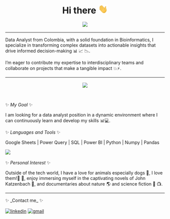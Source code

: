 <h1 align="center"> Hi there <img src="https://raw.githubusercontent.com/ABSphreak/ABSphreak/master/gifs/Hi.gif" width="30px"> </h1>

<div align="center">
  <img src="https://readme-typing-svg.herokuapp.com?font=Architects+Daughter&color=81E26A&size=28&center=true&lines=I'm+Diana+Gaitán...;Data+Analist...;I+love+data+and+dogs..."/>

</div>

<hr> 


Data Analyst from Colombia,  with a solid foundation in Bioinformatics, I specialize in transforming complex datasets into actionable insights that drive informed decision-making 📊 📈 📉.

I’m eager to contribute my expertise to interdisciplinary teams and collaborate on projects that make a tangible impact 💥⚡.
<hr>
<p align="center">
 <img align="center" src="https://media.giphy.com/media/JkVnfE54QdOMQBxmHg/giphy.gif" />

</p>

<br>

✨ _My Goal_ ✨

I am looking for a data analyst position in a dynamic environment where I can continuously learn and develop my skills 📊💻.

✨ _Languages and Tools_ ✨

Google Sheets | Power Query | SQL | Power BI | Python | Numpy | Pandas
<td align="center" width="50%">
<img height=60px src="https://www.vectorlogo.zone/logos/python/python-ar21.svg"> 
</td>

✨ _Personal Interest_ ✨

Outside of the tech world, I have a love for animals especially dogs 🐶, I love them!🐩 🐾, enjoy immersing myself in the captivating novels of John Katzenbach 📘, and documentaries about nature 🌎 and  science fiction 🎥 📺.

<hr>
✨ _Contact me_ ✨

 <p align="left">
  <a href="https://www.linkedin.com/in/dmgv270492/" target="blank"><img align="center" src="https://user-images.githubusercontent.com/88904952/234979284-68c11d7f-1acc-4f0c-ac78-044e1037d7b0.png" alt="linkedin" height="50" width="50" /></a>
  <a href="mailto:dimgaitanva@gmail.com" target="_blank">
  <img align="center" src="https://github.com/Mo-Alsehli/Mo-Alsehli/assets/98949843/6d935082-a6bb-4f5d-be13-87b821d8421c" alt="gmail" height="50" width="50"  />
</a>
  </p>
  </div>


